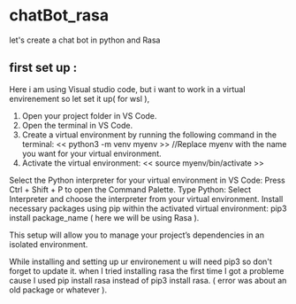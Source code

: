 # chatBot_rasa
let's create a chat bot in python and Rasa

## first set up :

Here i am using Visual studio code, but i want to work in a virtual envirenement so let set it up( for wsl ), 

1. Open your project folder in VS Code.
2. Open the terminal in VS Code.
3. Create a virtual environment by running the following command in the terminal:
<< python3 -m venv myenv >>
//Replace myenv with the name you want for your virtual environment.
4. Activate the virtual environment:
<< source myenv/bin/activate >>

Select the Python interpreter for your virtual environment in VS Code:
Press Ctrl + Shift + P to open the Command Palette.
Type Python: Select Interpreter and choose the interpreter from your virtual environment.
Install necessary packages using pip within the activated virtual environment:
pip3 install package_name ( here we will be using Rasa ).

This setup will allow you to manage your project’s dependencies in an isolated environment.

While installing and setting up ur environement u will need pip3 so don't forget to update it.
when I tried installing rasa the first time I got a probleme cause I used pip install rasa instead of pip3 install rasa. ( error was about an old package or whatever ).

